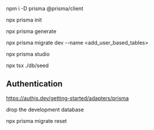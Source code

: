 npm i -D prisma @prisma/client

npx prisma init

npx prisma generate

npx prisma migrate dev --name <add_user_based_tables>

npx prisma studio

npx tsx ./db/seed

## Authentication
https://authjs.dev/getting-started/adapters/prisma

drop the development database

npx prisma migrate reset